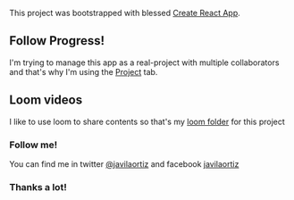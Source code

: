 This project was bootstrapped with blessed [Create React App](https://github.com/facebook/create-react-app).

## Follow Progress!
I'm trying to manage this app as a real-project with multiple collaborators and that's why I'm using the [Project](https://github.com/javilaotz/popgifs/projects/1) tab.

## Loom videos
I like to use loom to share contents so that's my [loom folder](https://loom.com/share/folder/655a12d3ab7745568f21500bbbfc8445) for this project 

### Follow me!
You can find me in twitter [@javilaortiz](https://twitter.com/javilaortiz) and facebook [javilaortiz](https://facebook.com/javilaortiz)


### Thanks a lot!

